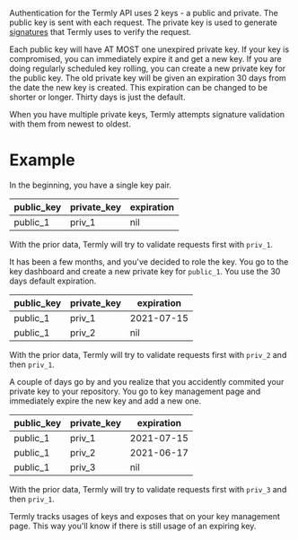 Authentication for the Termly API uses 2 keys - a public and private. The public key is sent with each request. The private key is used to generate [signatures](signature.md) that Termly uses to verify the request.

Each public key will have AT MOST one unexpired private key. If your key is compromised, you can immediately expire it and get a new key. If you are doing regularly scheduled key rolling, you can create a new private key for the public key. The old private key will be given an expiration 30 days from the date the new key is created. This expiration can be changed to be shorter or longer. Thirty days is just the default.

When you have multiple private keys, Termly attempts signature validation with them from newest to oldest.

# Example

In the beginning, you have a single key pair.

public_key | private_key | expiration
---------- | ----------- | ----------
public_1 | priv_1 | nil

With the prior data, Termly will try to validate requests first with `priv_1`.

It has been a few months, and you've decided to role the key. You go to the key dashboard and create a new private key for `public_1`. You use the 30 days default expiration.

public_key | private_key | expiration
---------- | ----------- | ----------
public_1 | priv_1 | 2021-07-15
public_1 | priv_2 | nil

With the prior data, Termly will try to validate requests first with `priv_2` and then `priv_1`.

A couple of days go by and you realize that you accidently commited your private key to your repository. You go to key management page and immediately expire the new key and add a new one.

public_key | private_key | expiration
---------- | ----------- | ----------
public_1 | priv_1 | 2021-07-15
public_1 | priv_2 | 2021-06-17
public_1 | priv_3 | nil

With the prior data, Termly will try to validate requests first with `priv_3` and then `priv_1`.

Termly tracks usages of keys and exposes that on your key management page. This way you'll know if there is still usage of an expiring key.

